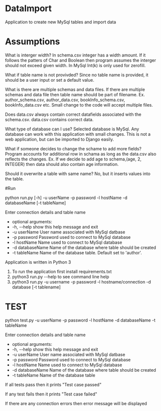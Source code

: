 # DataImport
Application to create new MySql tables and import data

# Assumptions
What is interger width?
In schema.csv integer has a width amount. If it follows the patters of Char and Boolean then program assumes the interger should not exceed given width. In MySql Int(k) is only used for zerofill.

What if table name is not provivded?
Since no table name is provided, it should be a user input or set a default value. 

What is there are multiple schemas and data files.
If there are multiple schemas and data file then table name should be part of filename. Ex. author_schema.csv, author_data.csv, bookInfo_schema.csv, bookInfo_data.csv etc. Small change to the code will accept multiple files.

Does data.csv always contain correct datafields associated with the schema.csv.
data.csv contains correct data.

What type of database can I use?
Selected database is MySql. Any database can work with this application with small changes. This is not a web application, but can be imported to Django easily.

What if someone decides to change the schame to add more fields?
Program accounts for additional row in schama as long as the data.csv also reflects the changes.
Ex. If we decide to add age to schema,(age, 2, INTEGER) then data should also contain age information.

Should it overwrite a table with same name?
No, but it inserts values into the table.

#Run

python run.py [-h] -u userName -p password -l hostName -d databaseName [-t tableName]

Enter connection details and table name

- optional arguments:
-  -h, --help       show this help message and exit
-  -u userName      User name associated with MySql datbase
-  -p password      Password used to connect to MySql database
-  -l hostName      Name used to connect to MySql database
- -d databaseName  Name of the database where table should be created
-  -t tableName     Name of the database table. Default set to 'author'.


Application is written in Python 3
1. To run the application first install requirements.txt 
2. python3 run.py --help to see command line help
3. python3 run.py -u username -p password -l hostname/connection -d database [-t tablename]


# TEST

python test.py -u userName -p password -l hostName -d databaseName -t tableName

Enter connection details and table name

- optional arguments:
-  -h, --help       show this help message and exit
-  -u userName      User name associated with MySql datbase
-  -p password      Password used to connect to MySql database
-  -l hostName      Name used to connect to MySql database
-  -d databaseName  Name of the database where table should be created
-  -t tableName     Name of the database table

If all tests pass then it prints "Test case passed"

If any test fails then it prints "Test case failed"

If there are any connection errors then error message will be displayed
